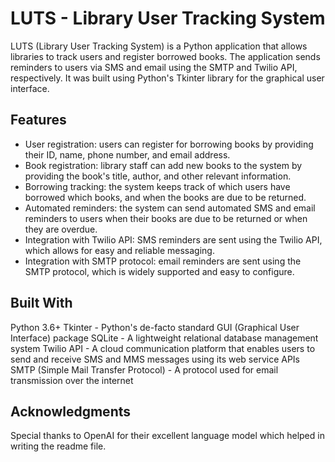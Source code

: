 # LUTS - Library User Tracking System
LUTS (Library User Tracking System) is a Python application that allows libraries to track users and register borrowed books. The application sends reminders to users via SMS and email using the SMTP and Twilio API, respectively. It was built using Python's Tkinter library for the graphical user interface.

## Features
* User registration: users can register for borrowing books by providing their ID, name, phone number, and email address.
* Book registration: library staff can add new books to the system by providing the book's title, author, and other relevant information.
* Borrowing tracking: the system keeps track of which users have borrowed which books, and when the books are due to be returned.
* Automated reminders: the system can send automated SMS and email reminders to users when their books are due to be returned or when they are overdue.
* Integration with Twilio API: SMS reminders are sent using the Twilio API, which allows for easy and reliable messaging.
* Integration with SMTP protocol: email reminders are sent using the SMTP protocol, which is widely supported and easy to configure.

## Built With
Python 3.6+
Tkinter - Python's de-facto standard GUI (Graphical User Interface) package
SQLite - A lightweight relational database management system
Twilio API - A cloud communication platform that enables users to send and receive SMS and MMS messages using its web service APIs
SMTP (Simple Mail Transfer Protocol) - A protocol used for email transmission over the internet

## Acknowledgments
Special thanks to OpenAI for their excellent language model which helped in writing the readme file.
